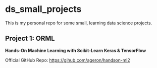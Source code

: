 # ds_small_projects

This is my personal repo for some small, learning data science projects.



## Project 1: ORML

**Hands-On Machine Learning with Scikit-Learn Keras & TensorFlow**

Official GitHub Repo: https://gihub.com/ageron/handson-ml2
